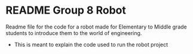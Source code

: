 # README Group 8 Robot

Readme file for the code for a robot made for Elementary to Middle grade students to introduce them to the world of engineering.

* This is meant to explain the code used to run the robot project


